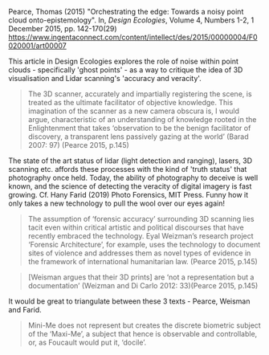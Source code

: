 Pearce, Thomas (2015) "Orchestrating the edge: Towards a noisy point cloud onto-epistemology". In, *Design Ecologies*, Volume 4, Numbers 1-2, 1 December 2015, pp. 142-170(29) https://www.ingentaconnect.com/content/intellect/des/2015/00000004/F0020001/art00007

This article in Design Ecologies explores the role of noise within point clouds - specifically 'ghost points' - as a way to critique the idea of 3D visualisation and Lidar scanning's 'accuracy and veracity'.

>The 3D scanner, accurately and impartially registering the scene, is treated as the ultimate facilitator of objective knowledge. This imagination of the scanner as a new camera obscura is, I would argue, characteristic of an understanding of knowledge rooted in the Enlightenment that takes ‘observation to be the benign facilitator of discovery, a transparent lens passively gazing at the world’ (Barad 2007: 97) (Pearce 2015, p.145)

The state of the art status of lidar (light detection and ranging), lasers, 3D scanning etc. affords these processes with the kind of 'truth status' that photography once held. Today, the ability of photography to deceive is well known, and the science of detecting the veracity of digital imagery is fast growing. Cf. Hany Farid (2019) Photo Forensics, MIT Press. Funny how it only takes a new technology to pull the wool over our eyes again!

>The assumption of ‘forensic accuracy’ surrounding 3D scanning lies tacit even within critical artistic and political discourses that have recently embraced the technology. Eyal Weizman’s research project ‘Forensic Architecture’, for example, uses the technology to document sites of violence and addresses them as novel types of evidence in the framework of international humanitarian law. (Pearce 2015, p.145)

>[Weisman argues that their 3D prints] are ‘not a representation but a documentation’ (Weizman and Di Carlo 2012: 33)(Pearce 2015, p.145)

It would be great to triangulate between these 3 texts - Pearce, Weisman and Farid.

> Mini-Me does not represent but creates the discrete biometric subject of the ‘Maxi-Me’, a subject that hence is observable and controllable, or, as Foucault would put it, ‘docile’.

